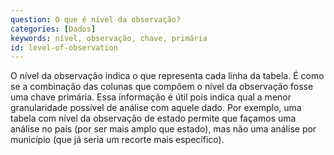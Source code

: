 ```yaml
---
question: O que é nível da observação?
categories: [Dados]
keywords: nível, observação, chave, primária
id: level-of-observation
---
```


O nível da observação indica o que representa cada linha da tabela. É como se a combinação das colunas que compõem o nível da observação fosse uma chave primária. Essa informação é útil pois indica qual a menor granularidade possível de análise com aquele dado. Por exemplo, uma tabela  com nível da observação de estado permite que façamos uma análise no país (por ser mais amplo que estado), mas não uma análise por município (que já seria um recorte mais específico).
